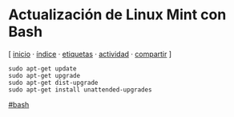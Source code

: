 # Actualización de Linux Mint con Bash
[ [inicio](https://github.com/jucardus/jucardus.github.io/blob/main/index.md) · [índice](https://github.com/jucardus/jucardus.github.io/blob/main/25/10/23/indice-alfabetico.md) · [etiquetas](https://github.com/jucardus/jucardus.github.io/blob/main/25/10/23/etiquetas-todas.md) · [actividad](https://github.com/jucardus/jucardus.github.io/blob/main/25/10/23/actividad-reciente.md) · [compartir](https://x.com/intent/tweet?text=Actualizaci%C3%B3n%20de%20Linux%20Mint%20con%20Bash%20%E2%80%94%20Bash%0A%0A%E2%86%92%20https%3A%2F%2Fgithub.com%2Fjucardus%2Fjucardus.github.io%2Fblob%2Fmain%2F25%2F10%2F24%2Factualizacion-de-linux-mint-con-bash.md%0A%0A%23bash_jucardus) ]

```
sudo apt-get update
sudo apt-get upgrade
sudo apt-get dist-upgrade
sudo apt-get install unattended-upgrades
```

[#bash](https://github.com/jucardus/jucardus.github.io/blob/main/25/10/24/bash.md)
